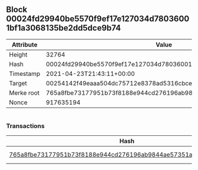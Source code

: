 ## Block 00024fd29940be5570f9ef17e127034d78036001bf1a3068135be2dd5dce9b74

Attribute | Value
--- | ---
Height | 32764
Hash | 00024fd29940be5570f9ef17e127034d78036001bf1a3068135be2dd5dce9b74
Timestamp | 2021-04-23T21:43:11+00:00
Target | 00254142f49eaaa504dc75712e8378ad5316cbcead634704b3734b6271167cc4
Merke root | 765a8fbe73177951b73f8188e944cd276196ab9844ae57351a66d07137d6e2e4
Nonce | 917635194

```

```

### Transactions

Hash | Amount
--- | ---
[765a8fbe73177951b73f8188e944cd276196ab9844ae57351a66d07137d6e2e4](765a8fbe73177951b73f8188e944cd276196ab9844ae57351a66d07137d6e2e4.md) | 10.00000000 SKEPTI 
